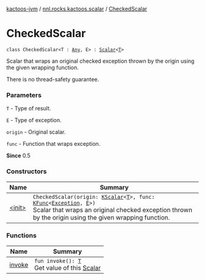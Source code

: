 [kactoos-jvm](../../index.md) / [nnl.rocks.kactoos.scalar](../index.md) / [CheckedScalar](./index.md)

# CheckedScalar

`class CheckedScalar<T : `[`Any`](https://kotlinlang.org/api/latest/jvm/stdlib/kotlin/-any/index.html)`, E> : `[`Scalar`](../../nnl.rocks.kactoos/-scalar/index.md)`<`[`T`](index.md#T)`>`

Scalar that wraps an original checked exception thrown by the origin using the given wrapping function.

There is no thread-safety guarantee.

### Parameters

`T` - Type of result.

`E` - Type of exception.

`origin` - Original scalar.

`func` - Function that wraps exception.

**Since**
0.5

### Constructors

| Name | Summary |
|---|---|
| [&lt;init&gt;](-init-.md) | `CheckedScalar(origin: `[`KScalar`](../../nnl.rocks.kactoos/-k-scalar.md)`<`[`T`](index.md#T)`>, func: `[`KFunc`](../../nnl.rocks.kactoos/-k-func.md)`<`[`Exception`](https://kotlinlang.org/api/latest/jvm/stdlib/kotlin/-exception/index.html)`, `[`E`](index.md#E)`>)`<br>Scalar that wraps an original checked exception thrown by the origin using the given wrapping function. |

### Functions

| Name | Summary |
|---|---|
| [invoke](invoke.md) | `fun invoke(): `[`T`](index.md#T)<br>Get value of this [Scalar](../../nnl.rocks.kactoos/-scalar/index.md) |
